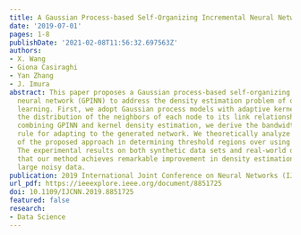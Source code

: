 ```yaml
---
title: A Gaussian Process-based Self-Organizing Incremental Neural Network
date: '2019-07-01'
pages: 1-8
publishDate: '2021-02-08T11:56:32.697563Z'
authors:
- X. Wang
- Giona Casiraghi
- Yan Zhang
- J. Imura
abstract: This paper proposes a Gaussian process-based self-organizing incremental
  neural network (GPINN) to address the density estimation problem of online unsupervised
  learning. First, we adopt Gaussian process models with adaptive kernels that map
  the distribution of the neighbors of each node to its link relationship. Second,
  combining GPINN and kernel density estimation, we derive the bandwidth matrix updating
  rule for adapting to the generated network. We theoretically analyze the advantages
  of the proposed approach in determining threshold regions over using distance measures.
  The experimental results on both synthetic data sets and real-world data sets show
  that our method achieves remarkable improvement in density estimation accuracy for
  large noisy data.
publication: 2019 International Joint Conference on Neural Networks (IJCNN)
url_pdf: https://ieeexplore.ieee.org/document/8851725
doi: 10.1109/IJCNN.2019.8851725
featured: false
research:
- Data Science
---
```

